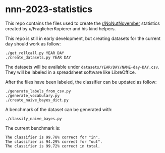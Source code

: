 # nnn-2023-statistics

This repo contains the files used to create the [r/NoNutNovember](https://reddit.com/r/NoNutNovember) statistics created by u/FraglicherKopierer and his kind helpers.

This repo is still in early development, but creating datasets for the current day should work as follow:
```
./get_rollcall.py YEAR DAY
./create_datasets.py YEAR DAY
```

The datasets will be available under `datasets/YEAR/DAY/NAME-day-DAY.csv`. They will be labeled in a spreadsheet software like LibreOffice.

After the files have been labeled, the classifier can be updated as follow:
```
./generate_labels_from_csv.py
./generate_vocabulary.py
./create_naive_bayes_dict.py
```

A benchmark of the dataset can be generated with:
```
./classify_naive_bayes.py
```

The current benchmark is:
```
The classifier is 99.78% correct for "in".
The classifier is 94.29% correct for "out".
The classifier is 99.72% correct in total.
```
